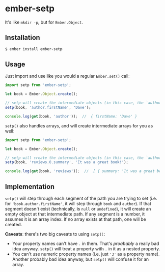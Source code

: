 # ember-setp

It's like `mkdir -p`, but for `Ember.Object`.

## Installation

```sh
$ ember install ember-setp
```

## Usage

Just import and use like you would a regular `Ember.set()` call:

```js
import setp from 'ember-setp';

let book = Ember.Object.create();

// setp will create the intermediate objects (in this case, the `author` object)
setp(book, 'author.firstName', 'Dave');

console.log(get(book, 'author'));  //  { firstName: 'Dave' }
```

`setp()` also handles arrays, and will create intermediate arrays for you as well:

```js
import setp from 'ember-setp';

let book = Ember.Object.create();

// setp will create the intermediate objects (in this case, the `author` object)
setp(book, 'reviews.0.summary', 'It was a great book!');

console.log(get(book, 'reviews'));  //  [ { summary: 'It was a great book!' } ]
```

## Implementation

`setp()` will step through each segment of the path you are trying to set (i.e. for `'book.author.firstName'`, it will step through `book` and `author`). If that segment doesn't exist (technically, is `null` or `undefined`), it will create an empty object at that intermediate path. If any segment is a number, it assumes it is an array index. If no array exists at that path, one will be created.

**Caveats**: there's two big caveats to using `setp()`:

* Your property names can't have `.` in them. That's _proabably_ a really bad idea anyway. `setp()` will treat a property with `.` in it as a nested property.
* You can't use numeric property names (i.e. just `'3'` as a property name). Another probably bad idea anyway, but `setp()` will confuse it for an array.
